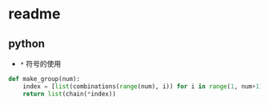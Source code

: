 # readme

## python
+ `*` 符号的使用
```py
def make_group(num):
    index = [list(combinations(range(num), i)) for i in range(1, num+1)]
    return list(chain(*index))
```
